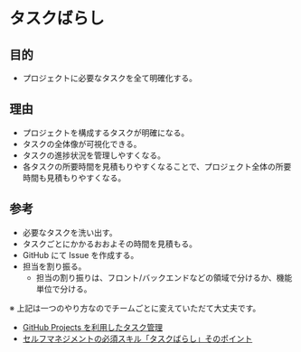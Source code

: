 # タスクばらし

## 目的

- プロジェクトに必要なタスクを全て明確化する。

## 理由

- プロジェクトを構成するタスクが明確になる。
- タスクの全体像が可視化できる。
- タスクの進捗状況を管理しやすくなる。
- 各タスクの所要時間を見積もりやすくなることで、プロジェクト全体の所要時間も見積もりやすくなる。

## 参考

- 必要なタスクを洗い出す。
- タスクごとにかかるおおよその時間を見積もる。
- GitHub にて Issue を作成する。
- 担当を割り振る。
  - 担当の割り振りは、フロント/バックエンドなどの領域で分けるか、機能単位で分ける。

※ 上記は一つのやり方なのでチームごとに変えていただて大丈夫です。

- [GitHub Projects を利用したタスク管理](https://user-first.ikyu.co.jp/entry/2023/11/09/175121)
- [セルフマネジメントの必須スキル「タスクばらし」そのポイント](https://kuranuki.sonicgarden.jp/archives/21981)
